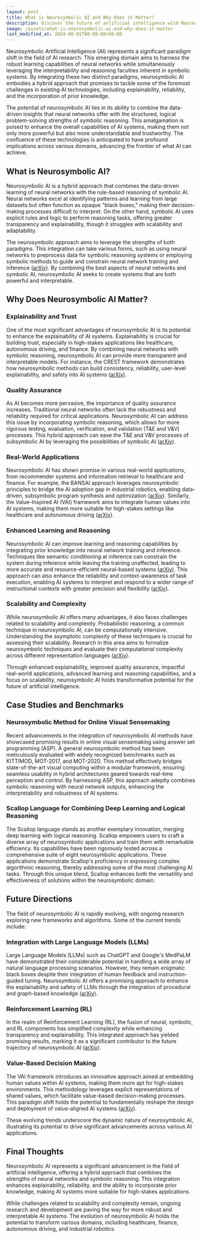 ```yaml
---
layout: post
title: What is Neurosymbolic AI and Why Does it Matter?
description: Discover the future of artificial intelligence with Neurosymbolic AI, an emerging field that combines the strengths of neural networks and symbolic reasoning. This hybrid approach leverages the learning capabilities of neural networks while utilizing the interpretability and reasoning skills of symbolic systems, addressing key AI challenges such as explainability, reliability, and the integration of prior knowledge. By bridging the gap between these two paradigms, neurosymbolic AI paves the way for more robust, efficient, and comprehensible AI solutions, transforming diverse domains from healthcare to autonomous driving. Explore the foundations, benefits, and real-world applications of this innovative approach in our comprehensive blog post.
image: /assets/what-is-neurosymbolic-ai-and-why-does-it-matter
last_modified_at: 2024-08-01T00:00:00+00:00
---
```


Neurosymbolic Artificial Intelligence (AI) represents a significant paradigm shift in the field of AI research. This emerging domain aims to harness the robust learning capabilities of neural networks while simultaneously leveraging the interpretability and reasoning faculties inherent in symbolic systems. By integrating these two distinct paradigms, neurosymbolic AI embodies a hybrid approach that promises to tackle some of the foremost challenges in existing AI technologies, including explainability, reliability, and the incorporation of prior knowledge.

The potential of neurosymbolic AI lies in its ability to combine the data-driven insights that neural networks offer with the structured, logical problem-solving strengths of symbolic reasoning. This amalgamation is poised to enhance the overall capabilities of AI systems, making them not only more powerful but also more understandable and trustworthy. The confluence of these technologies is anticipated to have profound implications across various domains, advancing the frontier of what AI can achieve.

## What is Neurosymbolic AI?

Neurosymbolic AI is a hybrid approach that combines the data-driven learning of neural networks with the rule-based reasoning of symbolic AI. Neural networks excel at identifying patterns and learning from large datasets but often function as opaque "black boxes," making their decision-making processes difficult to interpret. On the other hand, symbolic AI uses explicit rules and logic to perform reasoning tasks, offering greater transparency and explainability, though it struggles with scalability and adaptability.

The neurosymbolic approach aims to leverage the strengths of both paradigms. This integration can take various forms, such as using neural networks to preprocess data for symbolic reasoning systems or employing symbolic methods to guide and constrain neural network training and inference ([arXiv](http://arxiv.org/pdf/2401.03188v2)). By combining the best aspects of neural networks and symbolic AI, neurosymbolic AI seeks to create systems that are both powerful and interpretable.

## Why Does Neurosymbolic AI Matter?

### Explainability and Trust

One of the most significant advantages of neurosymbolic AI is its potential to enhance the explainability of AI systems. Explainability is crucial for building trust, especially in high-stakes applications like healthcare, autonomous driving, and finance. By combining neural networks with symbolic reasoning, neurosymbolic AI can provide more transparent and interpretable models. For instance, the CREST framework demonstrates how neurosymbolic methods can build consistency, reliability, user-level explainability, and safety into AI systems ([arXiv](http://arxiv.org/pdf/2312.06798v1)).

### Quality Assurance

As AI becomes more pervasive, the importance of quality assurance increases. Traditional neural networks often lack the robustness and reliability required for critical applications. Neurosymbolic AI can address this issue by incorporating symbolic reasoning, which allows for more rigorous testing, evaluation, verification, and validation (T&E and V&V) processes. This hybrid approach can ease the T&E and V&V processes of subsymbolic AI by leveraging the possibilities of symbolic AI ([arXiv](http://arxiv.org/pdf/2401.03188v2)).

### Real-World Applications

Neurosymbolic AI has shown promise in various real-world applications, from recommender systems and information retrieval to healthcare and finance. For example, the BANSAI approach leverages neurosymbolic principles to bridge the AI adoption gap in industrial robotics, enabling data-driven, subsymbolic program synthesis and optimization ([arXiv](http://arxiv.org/pdf/2404.13652v1)). Similarly, the Value-Inspired AI (VAI) framework aims to integrate human values into AI systems, making them more suitable for high-stakes settings like healthcare and autonomous driving ([arXiv](http://arxiv.org/pdf/2312.09928v1)).

### Enhanced Learning and Reasoning

Neurosymbolic AI can improve learning and reasoning capabilities by integrating prior knowledge into neural network training and inference. Techniques like semantic conditioning at inference can constrain the system during inference while leaving the training unaffected, leading to more accurate and resource-efficient neural-based systems ([arXiv](http://arxiv.org/pdf/2402.13019v1)). This approach can also enhance the reliability and context-awareness of task execution, enabling AI systems to interpret and respond to a wider range of instructional contexts with greater precision and flexibility ([arXiv](http://arxiv.org/pdf/2407.18722v1)).

### Scalability and Complexity

While neurosymbolic AI offers many advantages, it also faces challenges related to scalability and complexity. Probabilistic reasoning, a common technique in neurosymbolic AI, can be computationally intensive. Understanding the asymptotic complexity of these techniques is crucial for assessing their scalability. Research in this area aims to formalize neurosymbolic techniques and evaluate their computational complexity across different representation languages ([arXiv](http://arxiv.org/pdf/2404.08404v1)).

Through enhanced explainability, improved quality assurance, impactful real-world applications, advanced learning and reasoning capabilities, and a focus on scalability, neurosymbolic AI holds transformative potential for the future of artificial intelligence.

## Case Studies and Benchmarks

### Neurosymbolic Method for Online Visual Sensemaking

Recent advancements in the integration of neurosymbolic AI methods have showcased promising results in online visual sensemaking using answer set programming (ASP). A general neurosymbolic method has been meticulously evaluated with widely recognized benchmarks such as KITTIMOD, MOT-2017, and MOT-2020. This method effectively bridges state-of-the-art visual computing within a modular framework, ensuring seamless usability in hybrid architectures geared towards real-time perception and control. By harnessing ASP, this approach adeptly combines symbolic reasoning with neural network outputs, enhancing the interpretability and robustness of AI systems.

### Scallop Language for Combining Deep Learning and Logical Reasoning

The Scallop language stands as another exemplary innovation, merging deep learning with logical reasoning. Scallop empowers users to craft a diverse array of neurosymbolic applications and train them with remarkable efficiency. Its capabilities have been rigorously tested across a comprehensive suite of eight neurosymbolic applications. These applications demonstrate Scallop's proficiency in expressing complex algorithmic reasoning, thereby addressing some of the most challenging AI tasks. Through this unique blend, Scallop enhances both the versatility and effectiveness of solutions within the neurosymbolic domain.

## Future Directions

The field of neurosymbolic AI is rapidly evolving, with ongoing research exploring new frameworks and algorithms. Some of the current trends include:

### Integration with Large Language Models (LLMs)

Large Language Models (LLMs) such as ChatGPT and Google's MedPaLM have demonstrated their considerable potential in handling a wide array of natural language processing scenarios. However, they remain enigmatic black boxes despite their integration of human feedback and instruction-guided tuning. Neurosymbolic AI offers a promising approach to enhance the explainability and safety of LLMs through the integration of procedural and graph-based knowledge ([arXiv](http://arxiv.org/pdf/2312.06798v1)).

### Reinforcement Learning (RL)

In the realm of Reinforcement Learning (RL), the fusion of neural, symbolic, and RL components has simplified complexity while enhancing transparency and explainability. This integrated approach has yielded promising results, marking it as a significant contributor to the future trajectory of neurosymbolic AI ([arXiv](http://arxiv.org/pdf/2309.01038v1)).

### Value-Based Decision Making

The VAI framework introduces an innovative approach aimed at embedding human values within AI systems, making them more apt for high-stakes environments. This methodology leverages explicit representations of shared values, which facilitate value-based decision-making processes. This paradigm shift holds the potential to fundamentally reshape the design and deployment of value-aligned AI systems ([arXiv](http://arxiv.org/pdf/2312.09928v1)).

These evolving trends underscore the dynamic nature of neurosymbolic AI, illustrating its potential to drive significant advancements across various AI applications.

## Final Thoughts

Neurosymbolic AI represents a significant advancement in the field of artificial intelligence, offering a hybrid approach that combines the strengths of neural networks and symbolic reasoning. This integration enhances explainability, reliability, and the ability to incorporate prior knowledge, making AI systems more suitable for high-stakes applications.

While challenges related to scalability and complexity remain, ongoing research and development are paving the way for more robust and interpretable AI systems. The evolution of neurosymbolic AI holds the potential to transform various domains, including healthcare, finance, autonomous driving, and industrial robotics.
